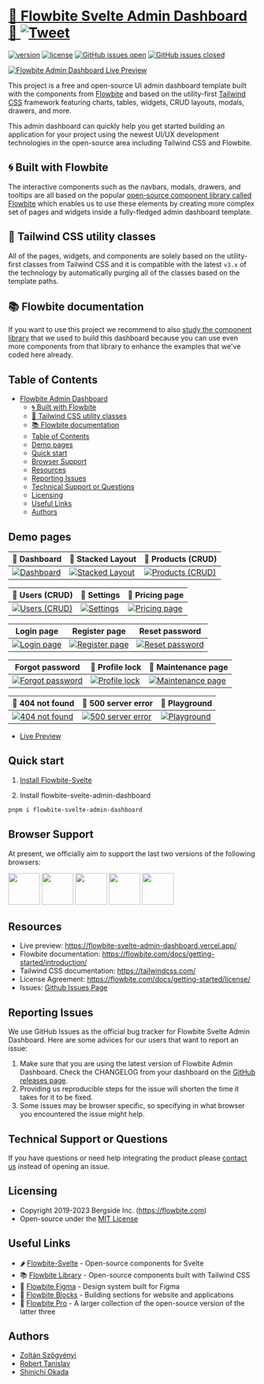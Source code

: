 # [🚧 Flowbite Svelte Admin Dashboard 🚧 ](https://flowbite-admin-dashboard.vercel.app) [![Tweet](https://img.shields.io/twitter/url/http/shields.io.svg?style=social&logo=twitter)](https://twitter.com/intent/tweet?url=https%3A%2F%2Fgithub.com%2Fthemesberg%2Fflowbite-svelte-admin-dashboard&text=Check%20out%20this%20open-source%20admin%20dashboard%20built%20with%20Flowbite%20and%20Tailwind%20CSS)

[![version](https://img.shields.io/npm/v/flowbite-svelte-admin-dashboard)](https://www.npmjs.com/package/flowbite-svelte-admin-dashboard)
[![license](https://img.shields.io/badge/license-MIT-blue.svg)](LICENSE.md)
[![GitHub issues open](https://img.shields.io/github/issues/themesberg/flowbite-svelte-admin-dashboard.svg)](https://github.com/themesberg/flowbite-svelte-admin-dashboard/issues?q=is%3Aopen+is%3Aissue)
[![GitHub issues closed](https://img.shields.io/github/issues-closed-raw/themesberg/flowbite-svelte-admin-dashboard.svg)](https://github.com/themesberg/flowbite-svelte-admin-dashboard/issues?q=is%3Aissue+is%3Aclosed)

[![Flowbite Admin Dashboard Live Preview](https://flowbite.s3.amazonaws.com/templates/flowbite-admin-dashboard/flowbite-admin-dashboard-preview.png)](https://flowbite-admin-dashboard.vercel.app/)

This project is a free and open-source UI admin dashboard template built with the components from [Flowbite](https://github.com/themesberg/flowbite) and based on the utility-first [Tailwind CSS](https://github.com/tailwindlabs/tailwindcss) framework featuring charts, tables, widgets, CRUD layouts, modals, drawers, and more.

This admin dashboard can quickly help you get started building an application for your project using the newest UI/UX development technologies in the open-source area including Tailwind CSS and Flowbite.

## 🌀 Built with Flowbite

The interactive components such as the navbars, modals, drawers, and tooltips are all based on the popular [open-source component library called Flowbite](https://flowbite.com/) which enables us to use these elements by creating more complex set of pages and widgets inside a fully-fledged admin dashboard template.

## 💨 Tailwind CSS utility classes

All of the pages, widgets, and components are solely based on the utility-first classes from Tailwind CSS and it is compatible with the latest `v3.x` of the technology by automatically purging all of the classes based on the template paths.

## 📚 Flowbite documentation

If you want to use this project we recommend to also [study the component library](https://flowbite.com/docs/getting-started/introduction/) that we used to build this dashboard because you can use even more components from that library to enhance the examples that we've coded here already.

## Table of Contents

- [Flowbite Admin Dashboard ](#flowbite-admin-dashboard-)
  - [🌀 Built with Flowbite](#-built-with-flowbite)
  - [💨 Tailwind CSS utility classes](#-tailwind-css-utility-classes)
  - [📚 Flowbite documentation](#-flowbite-documentation)
  - [Table of Contents](#table-of-contents)
  - [Demo pages](#demo-pages)
  - [Quick start](#quick-start)
  - [Browser Support](#browser-support)
  - [Resources](#resources)
  - [Reporting Issues](#reporting-issues)
  - [Technical Support or Questions](#technical-support-or-questions)
  - [Licensing](#licensing)
  - [Useful Links](#useful-links)
  - [Authors](#authors)

## Demo pages

| 🚧 Dashboard | 🚧 Stacked Layout | 🚧 Products (CRUD)
| --- | --- | --- |
| [![Dashboard](https://flowbite.s3.amazonaws.com/templates/flowbite-admin-dashboard/github/homepage.jpg)]() | [![Stacked Layout](https://flowbite.s3.amazonaws.com/templates/flowbite-admin-dashboard/github/stacked.jpg)]() | [![Products (CRUD)](https://flowbite.s3.amazonaws.com/templates/flowbite-admin-dashboard/github/products-crud.jpg)]()

| 🚧 Users (CRUD) | 🚧 Settings | 🚧 Pricing page
| --- | --- | --- |
| [![Users (CRUD)](https://flowbite.s3.amazonaws.com/templates/flowbite-admin-dashboard/github/users.jpg)]() | [![Settings](https://flowbite.s3.amazonaws.com/templates/flowbite-admin-dashboard/github/settings.jpg)]() | [![Pricing page](https://flowbite.s3.amazonaws.com/templates/flowbite-admin-dashboard/github/pricing.jpg)]()

| Login page | Register page | Reset password
| --- | --- | --- |
| [![Login page](https://flowbite.s3.amazonaws.com/templates/flowbite-admin-dashboard/github/login.jpg)](https://flowbite-svelte-admin-dashboard.vercel.app/authentication/sign-in/) | [![Register page](https://flowbite.s3.amazonaws.com/templates/flowbite-admin-dashboard/github/register.jpg)](https://flowbite-svelte-admin-dashboard.vercel.app/authentication/sign-up/) | [![Reset password](https://flowbite.s3.amazonaws.com/templates/flowbite-admin-dashboard/github/reset-password.jpg)]()

| Forgot password | 🚧 Profile lock | 🚧 Maintenance page
| --- | --- | --- |
| [![Forgot password](https://flowbite.s3.amazonaws.com/templates/flowbite-admin-dashboard/github/forgot-password.jpg)]() | [![Profile lock](https://flowbite.s3.amazonaws.com/templates/flowbite-admin-dashboard/github/profile-lock.jpg)]() | [![Maintenance page](https://flowbite.s3.amazonaws.com/templates/flowbite-admin-dashboard/github/maintenance.jpg)]()

| 🚧 404 not found | 🚧 500 server error | 🚧 Playground
| --- | --- | --- |
| [![404 not found](https://flowbite.s3.amazonaws.com/templates/flowbite-admin-dashboard/github/404.jpg)]() | [![500 server error](https://flowbite.s3.amazonaws.com/templates/flowbite-admin-dashboard/github/500.jpg)]() | [![Playground](https://flowbite.s3.amazonaws.com/templates/flowbite-admin-dashboard/github/playground.jpg)]()

-   [Live Preview](https://flowbite-svelte-admin-dashboard.vercel.app/)

## Quick start

1. [Install Flowbite-Svelte](https://flowbite-svelte.com/pages/getting-started)

2. Install flowbite-svelte-admin-dashboard

```bash
pnpm i flowbite-svelte-admin-dashboard 
```

## Browser Support

At present, we officially aim to support the last two versions of the following browsers:

<img src="https://s3.amazonaws.com/creativetim_bucket/github/browser/chrome.png" width="64" height="64"> <img src="https://s3.amazonaws.com/creativetim_bucket/github/browser/firefox.png" width="64" height="64"> <img src="https://s3.amazonaws.com/creativetim_bucket/github/browser/edge.png" width="64" height="64"> <img src="https://s3.amazonaws.com/creativetim_bucket/github/browser/safari.png" width="64" height="64"> <img src="https://s3.amazonaws.com/creativetim_bucket/github/browser/opera.png" width="64" height="64">

## Resources

- Live preview: <https://flowbite-svelte-admin-dashboard.vercel.app/>
- Flowbite documentation: <https://flowbite.com/docs/getting-started/introduction/>
- Tailwind CSS documentation: <https://tailwindcss.com/>
- License Agreement: <https://flowbite.com/docs/getting-started/license/>
- Issues: [Github Issues Page](https://github.com/themesberg/flowbite-svelte-admin-dashboard/issues)

## Reporting Issues

We use GitHub Issues as the official bug tracker for Flowbite Svelte Admin Dashboard. Here are some advices for our users that want to report an issue:

1. Make sure that you are using the latest version of Flowbite Admin Dashboard. Check the CHANGELOG from your dashboard on the [GitHub releases page](https://github.com/themesberg/flowbite-svelte-admin-dashboard/releases).
2. Providing us reproducible steps for the issue will shorten the time it takes for it to be fixed.
3. Some issues may be browser specific, so specifying in what browser you encountered the issue might help.

## Technical Support or Questions

If you have questions or need help integrating the product please [contact us](https://github.com/themesberg/flowbite-svelte-admin-dashboard/issues) instead of opening an issue.

## Licensing

- Copyright 2019-2023 Bergside Inc. (https://flowbite.com)
- Open-source under the [MIT License](https://github.com/themesberg/flowbite-admin-dashboard/blob/main/LICENSE)

## Useful Links

- 🌶 [Flowbite-Svelte](https://flowbite-svelte.com) - Open-source components for Svelte
- 📚 [Flowbite Library](https://flowbite.com/) - Open-source components built with Tailwind CSS
- 🎨 [Flowbite Figma](https://flowbite.com/figma/) - Design system built for Figma
- 🧱 [Flowbite Blocks](https://flowbite.com/blocks/) - Building sections for website and applications
- 💎 [Flowbite Pro](https://flowbite.com/pro/) - A larger collection of the open-source version of the latter three

## Authors

- [Zoltán Szőgyényi](https://twitter.com/zoltanszogyenyi)
- [Robert Tanislav](https://twitter.com/roberttanislav)
- [Shinichi Okada](https://twitter.com/shinokada)